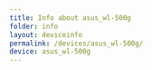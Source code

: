```yaml
---
title: Info about asus_wl-500g
folder: info
layout: deviceinfo
permalink: /devices/asus_wl-500g/
device: asus_wl-500g
---
```

